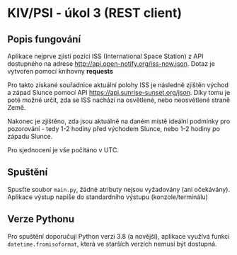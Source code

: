 # KIV/PSI - úkol 3 (REST client)

## Popis fungování
Aplikace nejprve zjistí pozici ISS (International Space Station) z API dostupného na adrese 
http://api.open-notify.org/iss-now.json. Dotaz je vytvořen pomocí knihovny **requests**

Pro takto získané souřadnice aktuální polohy ISS je následně zjištěn východ a západ Slunce pomocí API https://api.sunrise-sunset.org/json.
Díky tomu je poté možné určit, zda se ISS nachází na osvětlené, nebo neosvětlené straně Země.

Nakonec je zjištěno, zda jsou aktuálně na daném místě ideální podmínky pro pozorování - tedy 1-2 hodiny před východem Slunce,
nebo 1-2 hodiny po západu Slunce.

Pro sjednocení je vše počítáno v UTC.

## Spuštění
Spusťte soubor `main.py`, žádné atributy nejsou vyžadovány (ani očekávány).
Aplikace výstup napíše do standardního výstupu (konzole/terminálu)

## Verze Pythonu
Pro spuštění doporučuji Python verzi 3.8 (a novější), aplikace využívá funkci `datetime.fromisoformat`, která ve
starších verzích nemusí být dostupná.
